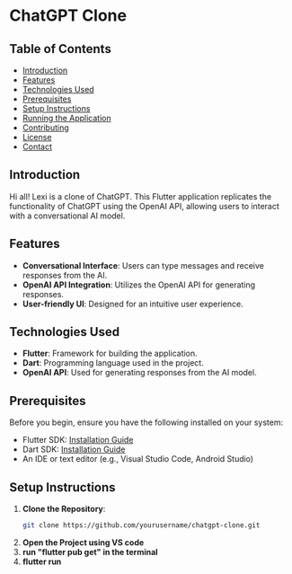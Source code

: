 # ChatGPT Clone

## Table of Contents
- [Introduction](#introduction)
- [Features](#features)
- [Technologies Used](#technologies-used)
- [Prerequisites](#prerequisites)
- [Setup Instructions](#setup-instructions)
- [Running the Application](#running-the-application)
- [Contributing](#contributing)
- [License](#license)
- [Contact](#contact)

## Introduction
Hi all! Lexi is a clone of ChatGPT. This Flutter application replicates the functionality of ChatGPT using the OpenAI API, allowing users to interact with a conversational AI model. 

## Features
- **Conversational Interface**: Users can type messages and receive responses from the AI.
- **OpenAI API Integration**: Utilizes the OpenAI API for generating responses.
- **User-friendly UI**: Designed for an intuitive user experience.

## Technologies Used
- **Flutter**: Framework for building the application.
- **Dart**: Programming language used in the project.
- **OpenAI API**: Used for generating responses from the AI model.

## Prerequisites
Before you begin, ensure you have the following installed on your system:
- Flutter SDK: [Installation Guide](https://flutter.dev/docs/get-started/install)
- Dart SDK: [Installation Guide](https://dart.dev/get-dart)
- An IDE or text editor (e.g., Visual Studio Code, Android Studio)

## Setup Instructions

1. **Clone the Repository**:
   ```bash
   git clone https://github.com/yourusername/chatgpt-clone.git

2. **Open the Project using VS code**
3. **run "flutter pub get" in the terminal**
4. **flutter run**
